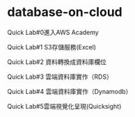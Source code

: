 # database-on-cloud

Quick Lab#0進入AWS Academy

Quick Lab#1 S3存儲服務(Excel)

Quick Lab#2 資料轉換成資料庫欄位

Quick Lab#3 雲端資料庫實作（RDS）

Quick Lab#4 雲端資料庫實作（Dynamodb）

Quick Lab#5雲端視覺化呈現(Quicksight)
